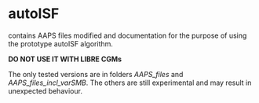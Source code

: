 # autoISF
contains AAPS files modified and documentation for the purpose of using the prototype autoISF algorithm.

**DO NOT USE IT WITH LIBRE CGMs**

The only tested versions are in folders *AAPS_files* and *AAPS_files_incl_varSMB*. The others are still experimental and may result in unexpected behaviour.
